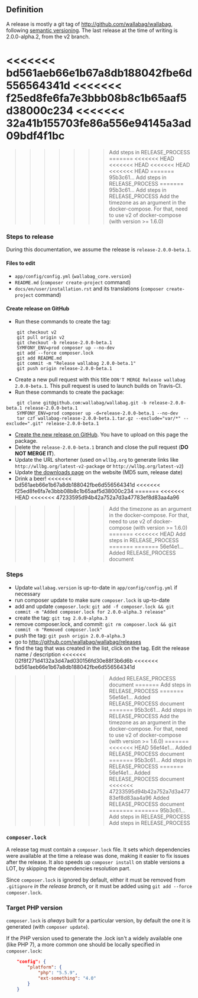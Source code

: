 ## Definition

A release is mostly a git tag of http://github.com/wallabag/wallabag, following [semantic versioning](http://semver.org).
The last release at the time of writing is 2.0.0-alpha.2, from the v2 branch.

<<<<<<< bd561aeb66e1b67a8db188042fbe6d556564341d
<<<<<<< f25ed8fe6fa7e3bbb08b8c1b65aaf5d38000c234
<<<<<<< 32a41b155703fe86a556e94145a3ad09bdf4f1bc
=======
>>>>>>> Add steps in RELEASE_PROCESS
=======
<<<<<<< HEAD
<<<<<<< HEAD
<<<<<<< HEAD
<<<<<<< HEAD
=======
>>>>>>> 95b3c61... Add steps in RELEASE_PROCESS
=======
>>>>>>> 95b3c61... Add steps in RELEASE_PROCESS
>>>>>>> Add the timezone as an argument in the docker-compose. For that, need to use v2 of docker-compose (with version >= 1.6.0)
### Steps to release

During this documentation, we assume the release is `release-2.0.0-beta.1`.

#### Files to edit

- `app/config/config.yml` (`wallabag_core.version`)
- `README.md` (`composer create-project` command)
- `docs/en/user/installation.rst` and its translations (`composer create-project` command)

#### Create release on GitHub

- Run these commands to create the tag:

```
    git checkout v2
    git pull origin v2
    git checkout -b release-2.0.0-beta.1
    SYMFONY_ENV=prod composer up --no-dev
    git add --force composer.lock
    git add README.md
    git commit -m "Release wallabag 2.0.0-beta.1"
    git push origin release-2.0.0-beta.1
```

- Create a new pull request with this title `DON'T MERGE Release wallabag 2.0.0-beta.1`. This pull request is used to launch builds on Travis-CI.
- Run these commands to create the package:

```
    git clone git@github.com:wallabag/wallabag.git -b release-2.0.0-beta.1 release-2.0.0-beta.1
    SYMFONY_ENV=prod composer up -d=release-2.0.0-beta.1 --no-dev
    tar czf wallabag-release-2.0.0-beta.1.tar.gz --exclude="var/*" --exclude=".git" release-2.0.0-beta.1
```

- [Create the new release on GitHub](https://github.com/wallabag/wallabag/releases/new). You have to upload on this page the package.
- Delete the `release-2.0.0-beta.1` branch and close the pull request (**DO NOT MERGE IT**).
- Update the URL shortener (used on `wllbg.org` to generate links like `http://wllbg.org/latest-v2-package` or `http://wllbg.org/latest-v2`)
- Update [the downloads page](https://github.com/wallabag/wallabag.org/blob/master/content/pages/download.md) on the website (MD5 sum, release date)
- Drink a beer!
<<<<<<< bd561aeb66e1b67a8db188042fbe6d556564341d
<<<<<<< f25ed8fe6fa7e3bbb08b8c1b65aaf5d38000c234
=======
<<<<<<< HEAD
<<<<<<< 47233595d94b42a752a7d3a47783ef8d83aa4a96
>>>>>>> Add the timezone as an argument in the docker-compose. For that, need to use v2 of docker-compose (with version >= 1.6.0)
=======
<<<<<<< HEAD
>>>>>>> Add steps in RELEASE_PROCESS
=======
=======
>>>>>>> 56ef4e1... Added RELEASE_PROCESS document
### Steps
- Update `wallabag.version` is up-to-date in `app/config/config.yml` if necessary
- run composer update to make sure `composer.lock` is up-to-date
- add and update `composer.lock`: `git add -f composer.lock && git commit -m "Added composer.lock for 2.0.0-alpha.3 release"`
- create the tag: `git tag 2.0.0-alpha.3`
- remove composer.lock, and commit: `git rm composer.lock && git commit -m "Removed composer.lock"`
- push the tag: `git push origin 2.0.0-alpha.3`
- go to http://github.com/wallabag/wallabag/releases
- find the tag that was created in the list, click on the tag. Edit the release name / description
<<<<<<< 02f8f271d4132a3d47ad030156fd30e88f3b6d6b
<<<<<<< bd561aeb66e1b67a8db188042fbe6d556564341d
>>>>>>> Added RELEASE_PROCESS document
=======
>>>>>>> Add steps in RELEASE_PROCESS
=======
>>>>>>> 56ef4e1... Added RELEASE_PROCESS document
=======
>>>>>>> 95b3c61... Add steps in RELEASE_PROCESS
>>>>>>> Add the timezone as an argument in the docker-compose. For that, need to use v2 of docker-compose (with version >= 1.6.0)
=======
<<<<<<< HEAD
>>>>>>> 56ef4e1... Added RELEASE_PROCESS document
=======
>>>>>>> 95b3c61... Add steps in RELEASE_PROCESS
=======
>>>>>>> 56ef4e1... Added RELEASE_PROCESS document
<<<<<<< 47233595d94b42a752a7d3a47783ef8d83aa4a96
>>>>>>> Added RELEASE_PROCESS document
=======
=======
>>>>>>> 95b3c61... Add steps in RELEASE_PROCESS
>>>>>>> Add steps in RELEASE_PROCESS

### `composer.lock`
A release tag must contain a `composer.lock` file. It sets which dependencies were available at the time a release was done,
making it easier to fix issues after the release. It also speeds up `composer install` on stable versions a LOT, by skipping the
dependencies resolution part.

Since `composer.lock` is ignored by default, either it must be removed from `.gitignore` _in the release branch_,
or it must be added using `git add --force composer.lock`.

### Target PHP version
`composer.lock` is _always_ built for a particular version, by default the one it is generated (with `composer update`).

If the PHP version used to generate the .lock isn't a widely available one (like PHP 7), a more common one should
be locally specified in `composer.lock`:

```json
    "config": {
        "platform": {
            "php": "5.5.9",
            "ext-something": "4.0"
        }
    }
```
